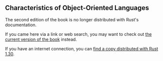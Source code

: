 ## Characteristics of Object-Oriented Languages

The second edition of the book is no longer distributed with Rust's documentation.

If you came here via a link or web search, you may want to check out [the current
version of the book](../ch17-01-what-is-oo.md) instead.

If you have an internet connection, you can [find a copy distributed with
Rust
1.30](https://doc.rust-lang.org/1.30.0/book/second-edition/ch17-01-what-is-oo.html).